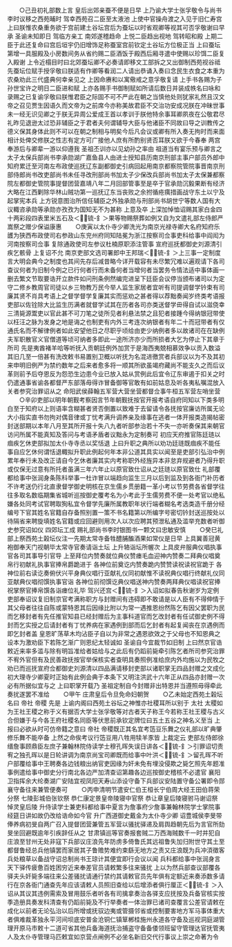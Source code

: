 <!-- { "loadSidebar": true } -->
　　○己丑初礼部数上言  皇后出郊亲蚕不便是日早  上乃谕大学士张孚敬令与尚书李时议移之西苑晡时  驾幸西苑召二臣至太液池  上使中官操舟渡之入见于旧仁寿宫  上曰朕惟农桑重务欲于宫前建土谷坛宫后为蚕坛以时省观卿等视其可否孚敬谢曰早承  圣谕未知即日  驾临方亲工  南郊遂稽趋命  上悦二臣趋出视地  驾转昭和殿  上期二臣于此还复命曰宫后垣宇仍旧增饰足称蚕室宫前钦定土谷坛方位极正当  上曰蚕坛第增一具服殿及小房数间务从省约赐二臣酒饭于殿西后厢寻遣中使赐以珍饵二臣复入殿谢  上令近榻目时曰北郊蚕坛卿不必奏请即移文工部拆之又出御制西苑视谷祗先蚕坛位赋手授孚敬曰朕适有作卿等看润二人请出恭诵入奏曰念民生衣食之本重为农桑劝此三代盛典何幸亲见之  上因命赓和以寓儆戒之意孚敬复请  上手书各赐为子孙世宝许之明日二臣进和赋  上亦各赐手书御制赋如所请后数日并装成帙名曰咏和录赐之已复谕孚敬曰朕惟君臣之际固不可不严此在朝之当慎他处则犹家礼然且汉文帝之召见贾生因语久而文帝为之前席今亦称美故君臣不交治功安成况朕在冲昧世事未一经无识见卿之于朕无异周公爱成王首以孝训于朕他特余事耳卿夙夜在公敬君尽礼昨见退逊太过恐非辅臣之于君者夫何谓辅导大臣与他诸臣不同故曰导之训教传之德义保其身体此则不可以在朝之制相与明矣今后凡会议或卿有所入奏无拘时而来面相计处俾交修朕之性志有定方可广接他人庶有所酌别贤否耳朕又欲于今春奉  两宫奉游后与卿辈一游以仰遵我  圣祖丕训亦以见幼孙之率由  祖道当有宴乐预与卿言之  太子太保兵部尚书李承勋湖广嘉鱼县人由进士授知县历南京刑部主事户部员外郎中知府累迁至河南左布政使巡抚辽东副都御史引病回起用南京都察院管院事晋南京刑部侍郎尚书改吏部尚书未任寻改刑部尚书加太子少保改兵部尚书加太子太保兼都察院左都御史管院事提督团营嘉靖八年二月回部管事至是卒于官承勋沉毅果断有经济大略在江西剿除华林山贼功第一巡抚辽东当丧败之余拊循疮痍措画战守东土以宁及起掌宪本兵  上方锐意图治所信任辅臣之外独承勋与刑部尚书胡世宁等数人国有大议輙咨承勋等承勋亦孜孜为国知无不为甚称  上意及卒  上深加悼恤诏赐其家白金四十两彩段四表里米五石及＜锍-釒＞果等物赐祭葬如例又自为文遣礼部左侍郎严嵩祭之赠少保谥康惠
　　○庚寅以太仆寺少卿洗光为南京光禄寺卿大名府知府乐頀为狭西布政使司右参政山东兖州府同知陆冕为浙江按察司佥事吏科给事中阎闳为河南按察司佥事  复除通政使司左参议杜楠原职添注管事  宣府巡抚都御史刘源清引疾乞骸骨  上复诏不允  南京吏部文选司署郎中王邦瑞＜锍-釒＞上三事一定制度言大明会典今之制度也其间先存后减昔略今详开载容有未尽繁冗难以遍观请下各司查议何者为旧制今例之已行何者行而未备何者当增何者当罢务令情法适中事体画一删去繁文节取要诰开立款件如问刑条例然编完进呈下廷臣会议停当颁布诸司以为定守二修乡教周官司徒以乡三物教万民今举人监生家居者宜听有司提调督学钤束有司廉其贤不肖具考语上之督学督学复廉其实而惩劝之甚者得以荐黜奏闻岁终类考语报吏部以佐铨除大比监生历满者就督学试其在历者各司亦类送督学毌得自试以滋侥幸三清毙源鬻吏以官此甚不可刀笔之徒所见者利悬法禁之且犯者接踵今得纳银冠带使以枉汪之脉为发身之地是诲之也制吏有内外三考连次纳银者有年二十而冠带者有仅通氏名而不解律例者如此安望他日之尽职乎顷给由吏少纳例者多以故诸司在在缺例夫军职散官义官僧道等顷可纳者多即此一途所济亦少而所损者大乞为停止下其章于所司  先是夷酋褚羊哈等听抚入贡朝廷例外加赏于是海西夷兢相慕效争以贡入数溢其旧几至一倍甚有洗改敕书易置别卫概以听抚为名混进徼赏者兵部议以为不及其初来申明旧例严为禁约数年之后来者愈多将一顺其所欲虽竭府藏尚不能支久之而后议革则前予后夺恩反为怨恐生边患今业已放入姑从赏例此后宜令辽东审遏于扣关之时仍遣通事省谕各都督严东部落毋得诈冒备御等官敢有如前姑息及听各夷私嘱混放入关者参究治罪诏从之  命阳武侯薛翰五军营大营坐营都督佥事牛桓五军营左哨坐营
　　○辛卯吏部以明年朝觐考察因言节年朝觐抚按官开报考语自府同知以下类多明白至于知府以上则语率含糊甚者贤否倒置以致难于去留请令各抚按官廉访所属无论大小指实直书勿拘对偶音律或丁忧考满升调养亲及缘事在逃者一体开报类造揭帖密封送部期以本年八月至其所开报十失八九者听部参治若十不失一亦听奏保其来朝官访问所属不能真知及答问与考语矛盾者议黜永为定制奏可  初应天府推官陈廷琏以痼疾乞休吏部拟加太仆寺寺丞以奖恬退  上曰升职之典所以劝功廷琏既痼疾不能任事自应乞休何谓恬退輙拟升职此例起何年本非公道其具实以闻至是吏部引弘治中例累年奉行未及改正请自今乞休者廉其实内考称职外经旌异本非怠弃规避者乃得升职或仅保无过意有所托者虽满三年六年止以原官致仕诏从之廷琏以原官致仕  礼部覆都给事中张润身条陈科举事一杜诈冒以端趋向监生三月以后到监及到各衙门补历者不许考送仍行北直隶督学御史明核在京生儒乡贯册籍一革小考以节劳费各省督学往往多取名数临期集省城听巡按御史覆考名为小考此于生儒劳费不便一处考官以绝私嫌各处同考试官聘取狥私宜令督学先廉所属教职年状行端者糊名考选类造千册分经编号下官其姓名官籍自存备照别置一策不书名籍第以所编字号密切钤封送巡按处以待隔省来聘旋填姓名官籍或应回避则用次人以次应聘其预泄私通及滥举充数者听御史参究诏如仪  四郊坛工成  赐礼部尚书李时银图书一颗文曰忠敏安慎
　　○癸巳礼部上祭西苑土榖坛仪注一先期太常寺备牲醴脯醢酒果如常仪是日早  上具翼善冠黄袍御奉天门视朝毕太常寺官奏请诣土坛  上升辂诣坛所幄次  上具皮弁服典仪唱执事官各司其事导引官导  上至拜位内赞奏就位典仪赞瘗毛血迎神内赞奏二拜典仪唱奠帛行初献礼执事官捧帛爵跪进于  各神位前奠讫内赞奏跪内赞赞读祝读祝官跪于  各神位前右读讫奏俯伏兴平身典仪唱行亚献礼仪同初献惟不读祝典仪唱行终献礼仪同亚献典仪唱彻馔执事官诣  各神位前彻馔讫典仪唱送神内赞奏两拜典仪唱读祝官捧祝掌祭官捧帛馔各诣瘗位礼毕  驾兴还宫＜锍-釒＞入诏如拟春告秋谢岁为定例  吏部奉诏议复旧制京官考满称职方与封赠间有违碍即不敢请是以人臣有不得伸情于其父母者往往自陈或蒙特恩其后因缘比附以为常一遇推恩纷然陈乞有因父罢职为民而乞移封者有先任推官知县已经封赠后为主事科道官而乞改封者有任试御史例不得封而乞实授之后请封者有丁忧养病在家遇例到部而后乞封者有起复闻丧在京遇例而即乞封者盖  皇恩旷荡草木均沾臣子自以为非常之遇恩欲效之于父母也不知恩典之设本为激劝臣下若陈乞渐广则恩纪太轻诚如  圣谕自今宜裁节如旧制  上曰然京官诰敕近来率多滥与除有明旨准给者姑给与之此后有仍蹈前毙牵引陈乞者所司参究治罪不宥外官但有及民善政抚按官举保核实者查明具奏照例准给庶内外均施以为民牧之劝已而巡抚宣府佥都御史刘源清以四品满请移封吏部以诸职掌无四品封赠之文成化初大理寺少卿夏时正始有此例会典于本条下又明注洪武十六年正从四品亦封赠一次必有所据似宜与之  上曰职掌开载乃  圣祖定制自今封赠非出特恩并当遵照毋得牵此奏扰遂罢不准给
　　○甲午  庄肃皇后令旦免命妇朝贺
　　○乙未始定西苑土榖坛名曰  帝社  帝稷  先是  上谕内阁曰西苑土谷坛之神惟亦社稷耳所以别于  太社  太稷如为王社王稷之称于义有据否大学士张孚敬等对古者天子称王今若称王社王稷与古义合但嫌于与今各王府社稷名同臣等伏思前承钦定牌位曰五土五谷之神名义至当  上报曰必欲从时可仿帝籍之意曰  帝社  帝稷既正其名宜考笾豆乐舞之仪礼部以旷典肇修乐舞不能卒备  上然之命俟考议行笾豆用八牲用犊羊豕皆  上裁定云  吏部左侍郎徐缙詹事顾鼎臣左庶子兼翰林院侍读学士穆孔晖失误日讲各＜锍-釒＞引罪诏切责宥之独孔晖以是日轮讲调为南京尚宝司卿既而给事中叶洪＜锍-釒＞留孔晖不听  户部覆给事中王聘奏各边钱粮出纳官吏因缘为奸未免有埋没侵欺之毙乞照先年题准事例遣给事中御史分行南北各边严加清查诏第趣各边巡按御史稽核不必遣官  襄阳卫指挥余大纶奏湖广安陆宜视凤阳天寿山添设守备下兵部议安陆置守备公署即令郧襄守备往来兼管便奏可
　　○丙申清明节遣安仁伯王桓长宁伯周大经王田伯蒋荣分祭  七陵彭城伯张钦祭  恭仁康定景皇帝陵寝中官祭  恭让章皇后陵寝驸马谢诏祭  悼灵皇后陵  升侍读学士兼吏科都给事中夏言为詹事府少詹事兼翰林院学士掌院事经筵日讲如故仍改给诰命如今官  升广西道御史戴金为太仆寺少卿  诏豊城侯李旻带俸养病初旻自两广召入提督团营兼管五军营以骚扰驿递及肩舆趋朝先后为言官所劾旻坐回避既逾年引疾辞任从之  甘肃镇巡等官奏报套贼二万西海贼数千一时并犯自庄浪至甘州无处非寇下兵部议庄浪先年防虏多倚鲁氏其远祖鲁失加归附世守其土至都督鲁经总兵他镇罢而家居其子鲁赡势难约束繇无地方之责又庄浪既为兵冲湏徵客兵处粮草以备战守诏总制尚书王琼计其便宜即行会议以闻  兵科都给事中张润身言天下驿传疲惫百姓困穷近来奉差官员请敕繁多往来骚扰  上以为然兵部查议部覆各驿夫头奸毙多端往来公差骚扰请通行禁约其请敕官员先年俱有定额近来奏添数多请行在京各衙门通查先年应该请敕人员照旧查给以后增添者俱行厘正＜锍-釒＞入诏从其议其违例需索及冒用鼓乐者听各有司擒拿奏治各驿支应抚按及兵备官核实按季造册具奏发科清查有仍蹈前毙及不行举奏者一体治罪已诸司查覆言公差官请敕在成化以前者无论弘治以后所增或抚驭边夷或管摄邻省或控制要害地方军马事体重大者俱难裁革独永平河间坝底安普金沧铜仁镇筸郴桂施州永道各守备及巡视洞庭湖管理开原马市敕十二道可省其他兵备海道抚治捕盗守备备倭领班留守管理达官抚管夷人及太仆寺管理马匹敕宜如京营点闸例不必坐名新旧交代行事议上崇之命著为令
